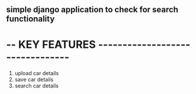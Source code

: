 ## simple django application to check for search functionality


# -- KEY FEATURES --------------------------------

1. upload car details
2. save car details
3. search car details